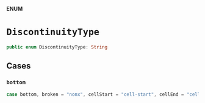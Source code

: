 **ENUM**

# `DiscontinuityType`

```swift
public enum DiscontinuityType: String
```

## Cases
### `bottom`

```swift
case bottom, broken = "nonx", cellStart = "cell-start", cellEnd = "cell-end", column, edge, envelope, excised, fieldStart = "field-start", left, obverse, object, linestart = "line-start", punct, right, reverse, surface, tablet, top, uninscribed = "nonw"
```
